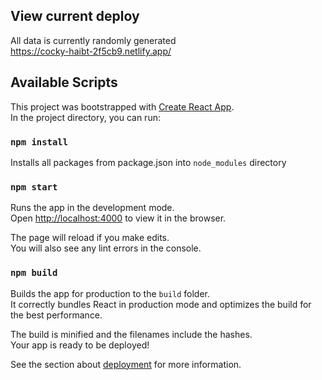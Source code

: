 ## View current deploy
All data is currently randomly generated  
https://cocky-haibt-2f5cb9.netlify.app/

## Available Scripts

This project was bootstrapped with [Create React App](https://github.com/facebook/create-react-app).  
In the project directory, you can run:

### `npm install`

Installs all packages from package.json into `node_modules` directory

### `npm start`

Runs the app in the development mode.<br />
Open [http://localhost:4000](http://localhost:4000) to view it in the browser.

The page will reload if you make edits.<br />
You will also see any lint errors in the console.

### `npm build`

Builds the app for production to the `build` folder.<br />
It correctly bundles React in production mode and optimizes the build for the best performance.

The build is minified and the filenames include the hashes.<br />
Your app is ready to be deployed!

See the section about [deployment](https://facebook.github.io/create-react-app/docs/deployment) for more information.